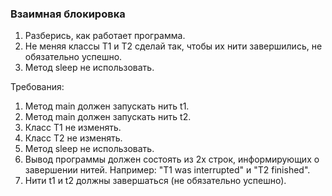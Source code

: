 
### Взаимная блокировка

1. Разберись, как работает программа.
2. Не меняя классы T1 и T2 сделай так, чтобы их нити завершились, не обязательно успешно.
3. Метод sleep не использовать.


Требования:
1.	Метод main должен запускать нить t1.
2.	Метод main должен запускать нить t2.
3.	Класс T1 не изменять.
4.	Класс T2 не изменять.
5.	Метод sleep не использовать.
6.	Вывод программы должен состоять из 2х строк, информирующих о завершении нитей. Например: &quot;T1 was interrupted&quot; и &quot;T2 finished&quot;.
7.	Нити t1 и t2 должны завершаться (не обязательно успешно).


